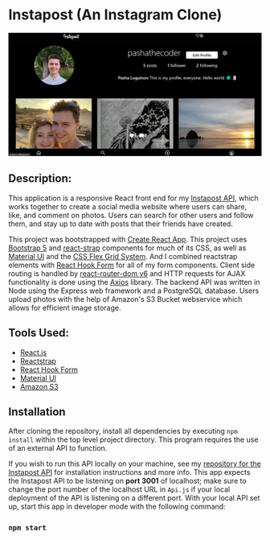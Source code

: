 # Instapost (An Instagram Clone)

<img src='./public/Screenshot (145).png' alt=''>

## Description: 

This application is a responsive React front end for my [Instapost API](https://github.com/pasha-log/capstone2-backend), which works together to create a social media website where users can share, like, and comment on photos. Users can search for other users and follow them, and stay up to date with posts that their friends have created. 

This project was bootstrapped with [Create React App](https://github.com/facebook/create-react-app). This project uses [Bootstrap 5](https://getbootstrap.com/) and [react-strap](https://github.com/reactstrap/reactstrap) components for much of its CSS, as well as [Material UI](https://mui.com/material-ui/getting-started/overview/) and the [CSS Flex Grid System](https://css-tricks.com/snippets/css/a-guide-to-flexbox/). And I combined reactstrap elements with [React Hook Form](https://react-hook-form.com/get-started/) for all of my form components. Client side routing is handled by [react-router-dom v6](https://www.npmjs.com/package/react-router-dom) and HTTP requests for AJAX functionality is done using the [Axios](https://github.com/axios/axios) library. The backend API was written in Node using the Express web framework and a PostgreSQL database. Users upload photos with the help of Amazon's S3 Bucket webservice which allows for efficient image storage. 

## Tools Used: 

* [React.js](https://reactjs.org/)
* [Reactstrap](https://reactstrap.github.io/?path=/docs/home-installation--page)
* [React Hook Form](https://react-hook-form.com/get-started/)
* [Material UI](https://mui.com/material-ui/getting-started/overview/)
* [Amazon S3](https://aws.amazon.com/s3/)

## Installation
After cloning the repository, install all dependencies by executing `npm install` within the top level project directory. This program requires the use of an external API to function.

If you wish to run this API locally on your machine, see my [repository for the Instapost API](https://github.com/pasha-log/capstone2-backend) for installation instructions and more info. This app expects the Instapost API to be listening on **port 3001** of localhost; make sure to change the port number of the localhost URL in `Api.js` if your local deployment of the API is listening on a different port. With your local API set up, start this app in developer mode with the following command:
### `npm start`